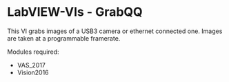 # LabVIEW-VIs - GrabQQ
This VI grabs images of a USB3 camera or ethernet connected one.
Images are taken at a programmable framerate.

Modules required:
- VAS_2017
- Vision2016
